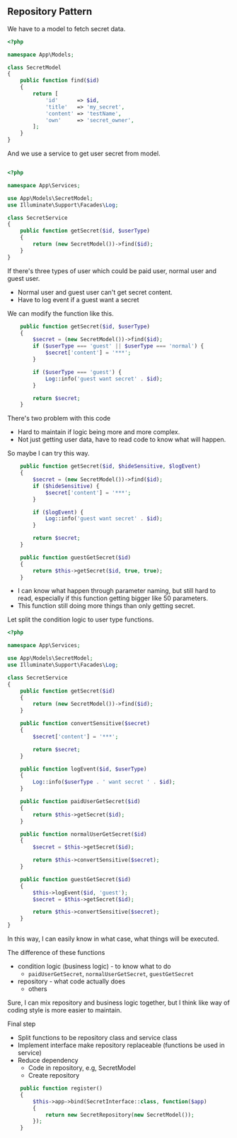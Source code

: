 ## Repository Pattern

We have to a model to fetch secret data.

```php
<?php

namespace App\Models;

class SecretModel
{
    public function find($id)
    {
        return [
            'id'      => $id,
            'title'   => 'my_secret',
            'content' => 'testName',
            'own'     => 'secret_owner',
        ];
    }
}

```

And we use a service to get user secret from model.

```php

<?php

namespace App\Services;

use App\Models\SecretModel;
use Illuminate\Support\Facades\Log;

class SecretService
{
    public function getSecret($id, $userType)
    {
        return (new SecretModel())->find($id);
    }
}
```


If there's three types of user which could be paid user, normal user and guest user.

* Normal user and guest user can't get secret content.
* Have to log event if a guest want a secret

We can modify the function like this.


```php
    public function getSecret($id, $userType)
    {
        $secret = (new SecretModel())->find($id);
        if ($userType === 'guest' || $userType === 'normal') {
            $secret['content'] = '***';
        }

        if ($userType === 'guest') {
            Log::info('guest want secret' . $id);
        }

        return $secret;
    }
```

There's two problem with this code
* Hard to maintain if logic being more and more complex.
* Not just getting user data, have to read code to know what will happen.

So maybe I can try this way.

```php
    public function getSecret($id, $hideSensitive, $logEvent)
    {
        $secret = (new SecretModel())->find($id);
        if ($hideSensitive) {
            $secret['content'] = '***';
        }

        if ($logEvent) {
            Log::info('guest want secret' . $id);
        }

        return $secret;
    }

    public function guestGetSecret($id)
    {
        return $this->getSecret($id, true, true);
    }
```

* I can know what happen through parameter naming, but still hard to read, especially if this function getting bigger like 50 parameters.
* This function still doing more things than only getting secret.

Let split the condition logic to user type functions.

```php
<?php

namespace App\Services;

use App\Models\SecretModel;
use Illuminate\Support\Facades\Log;

class SecretService
{
    public function getSecret($id)
    {
        return (new SecretModel())->find($id);
    }

    public function convertSensitive($secret)
    {
        $secret['content'] = '***';

        return $secret;
    }

    public function logEvent($id, $userType)
    {
        Log::info($userType . ' want secret ' . $id);
    }

    public function paidUserGetSecret($id)
    {
        return $this->getSecret($id);
    }

    public function normalUserGetSecret($id)
    {
        $secret = $this->getSecret($id);

        return $this->convertSensitive($secret);
    }

    public function guestGetSecret($id)
    {
        $this->logEvent($id, 'guest');
        $secret = $this->getSecret($id);

        return $this->convertSensitive($secret);
    }
}
```
 
 In this way, I can easily know in what case, what things will be executed.
 
 The difference of these functions
 * condition logic (business logic) - to know what to do
    * `paidUserGetSecret`, `normalUserGetSecret`, `guestGetSecret`
 * repository - what code actually does
    * others

Sure, I can mix repository and business logic together, but I think like way of coding style is more easier to maintain.

Final step 
* Split functions to be repository class and service class
* Implement interface make repository replaceable (functions be used in service)
* Reduce dependency
    * Code in repository, e.g, SecretModel
    * Create repository
    
```php
    public function register()
    {
        $this->app->bind(SecretInterface::class, function($app)
        {
            return new SecretRepository(new SecretModel());
        });
    }
```
